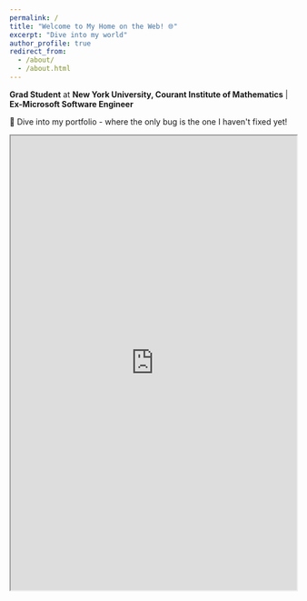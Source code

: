 ```yaml
---
permalink: /
title: "Welcome to My Home on the Web! 🌐"
excerpt: "Dive into my world"
author_profile: true
redirect_from: 
  - /about/
  - /about.html
---
```


**Grad Student** at **New York University, Courant Institute of Mathematics** | **Ex-Microsoft Software Engineer**

🚀 Dive into my portfolio - where the only bug is the one I haven't fixed yet!

<iframe src="https://pranavgrandhi.github.io/files/PranavGrandhi_Resume.pdf" width="100%" height="800px"></iframe>

